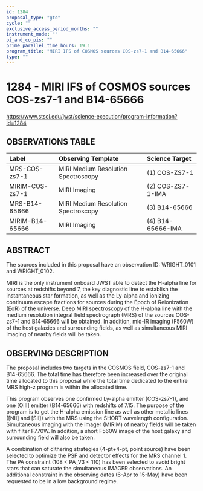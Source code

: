 ```yaml
---
id: 1284
proposal_type: "gto"
cycle: ""
exclusive_access_period_months: ""
instrument_mode: ""
pi_and_co_pis: ""
prime_parallel_time_hours: 19.1
program_title: "MIRI IFS of COSMOS sources COS-zs7-1 and B14-65666"
type: ""
---
```

# 1284 - MIRI IFS of COSMOS sources COS-zs7-1 and B14-65666
https://www.stsci.edu/jwst/science-execution/program-information?id=1284
## OBSERVATIONS TABLE
| Label                   | Observing Template                  | Science Target      |
| :---------------------- | :---------------------------------- | :------------------ |
| MRS-COS-zs7-1           | MIRI Medium Resolution Spectroscopy | (1) COS-ZS7-1       |
| MIRIM-COS-zs7-1         | MIRI Imaging                        | (2) COS-ZS7-1-IMA   |
| MRS-B14-65666           | MIRI Medium Resolution Spectroscopy | (3) B14-65666       |
| MIRIM-B14-65666         | MIRI Imaging                        | (4) B14-65666-IMA   |

## ABSTRACT

The sources included in this proposal have an observation ID: WRIGHT_0101 and WRIGHT_0102.

MIRI is the only instrument onboard JWST able to detect the H-alpha line for sources at redshifts beyond 7, the key diagnostic line to establish the instantaneous star formation, as well as the Ly-alpha and ionizing continuum escape fractions for sources during the Epoch of Reionization (EoR) of the universe. Deep MIRI spectroscopy of the H-alpha line with the medium resolution integral field spectrograph (MRS) of the sources COS-zs7-1 and B14-65666 will be obtained. In addition, mid-IR imaging (F560W) of the host galaxies and surrounding fields, as well as simultaneous MIRI imaging of nearby fields will be taken.

## OBSERVING DESCRIPTION

The proposal includes two targets in the COSMOS field, COS-zs7-1 and B14-65666. The total time has therefore been increased over the original time allocated to this proposal while the total time dedicated to the entire MRS high-z program is within the allocated time.

This program observes one confirmed Ly-alpha emitter (COS-zs7-1), and one [OIII] emitter (B14-65666) with redshifts of 7.15. The purpose of the program is to get the H-alpha emission line as well as other metallic lines ([NII] and [SII]) with the MRS using the SHORT wavelength configuration. Simultaneous imaging with the imager (MIRIM) of nearby fields will be taken with filter F770W. In addition, a short F560W image of the host galaxy and surrounding field will also be taken.

A combination of dithering strategies (4-pt+4-pt, point source) have been selected to optimize the PSF and detector effects for the MRS channel 1. The PA constraint (108 < PA_V3 < 110) has been selected to avoid bright stars that can saturate the simultaneous IMAGER observations. An additional constraint in the observing dates (6-Apr to 15-May) have been requested to be in a low background regime.